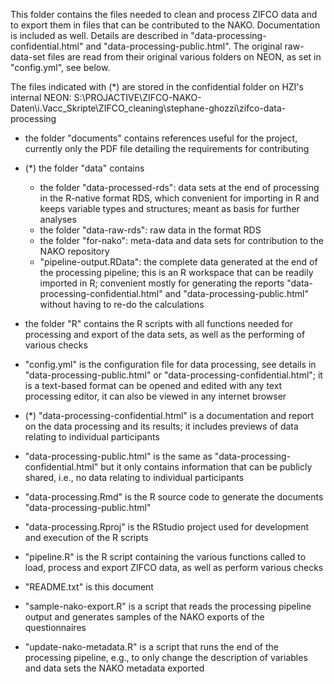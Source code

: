 This folder contains the files needed to clean and process ZIFCO data and to export them in files that can be contributed to the NAKO. Documentation is included as well. Details are described in "data-processing-confidential.html" and "data-processing-public.html". The original raw-data-set files are read from their original various folders on NEON, as set in "config.yml", see below. 

The files indicated with (*) are stored in the confidential folder on HZI's internal NEON: S:\PROJACTIVE\ZIFCO-NAKO-Daten\i.Vacc_Skripte\ZIFCO_cleaning\stephane-ghozzi\zifco-data-processing  

- the folder "documents" contains references useful for the project, currently only the PDF file detailing the requirements for contributing 

- (*) the folder "data" contains 
  - the folder "data-processed-rds": data sets at the end of processing in the R-native format RDS,  which convenient for importing in R and keeps variable types and structures; meant as basis for further analyses 
  - the folder "data-raw-rds": raw data in the format RDS
  - the folder "for-nako": meta-data and data sets for contribution to the NAKO repository
  - "pipeline-output.RData": the complete data generated at the end of the processing pipeline; this is an R workspace that can be readily imported in R; convenient mostly for generating the reports "data-processing-confidential.html" and "data-processing-public.html" without having to re-do the calculations
  
- the folder "R" contains the R scripts with all functions needed for processing and export of the data sets, as well as the performing of various checks

- "config.yml" is the configuration file for data processing, see details in "data-processing-public.html" or "data-processing-confidential.html"; it is a text-based format can be opened and edited with any text processing editor, it can also be viewed in any internet browser

- (*) "data-processing-confidential.html" is a documentation and report on the data processing and its results; it includes previews of data relating to individual participants

- "data-processing-public.html" is the same as "data-processing-confidential.html" but it only contains information that can be publicly shared, i.e., no data relating to individual participants

- "data-processing.Rmd" is the R source code to generate the documents "data-processing-public.html"

- "data-processing.Rproj" is the RStudio project used for development and execution of the R scripts

- "pipeline.R" is the R script containing the various functions called to load, process and export ZIFCO data, as well as perform various checks

- "README.txt" is this document

- "sample-nako-export.R" is a script that reads the processing pipeline output and generates samples of the NAKO exports of the questionnaires

- "update-nako-metadata.R" is a script that runs the end of the processing pipeline, e.g., to only change the description of variables and data sets the NAKO metadata exported
